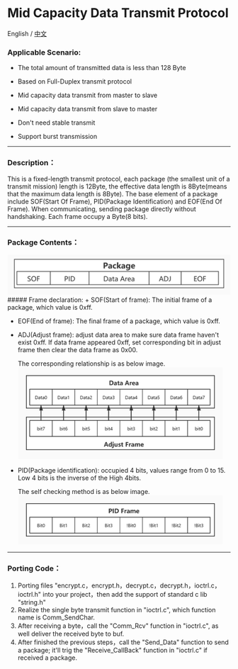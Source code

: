 # Mid Capacity Data Transmit Protocol

English / [中文](https://github.com/ZhuYanzhen1/CDTP/blob/master/mdtp/README_CN.md)

### Applicable Scenario:
+ The total amount of transmitted data is less than 128 Byte

+ Based on Full-Duplex transmit protocol

+ Mid capacity data transmit from master to slave

+ Mid capacity data transmit from slave to master

+ Don't need stable transmit

+ Support burst transmission

***
### Description：

This is a fixed-length transmit protocol, each package (the smallest unit of a transmit mission) length is 12Byte, the effective data length is 8Byte(means that the maximum data length is 8Byte). The base element of a package include SOF(Start Of Frame), PID(Package Identification) and EOF(End Of Frame). When communicating, sending package directly without handshaking. Each frame occupy a Byte(8 bits).

***

### Package Contents：

<img src="https://raw.githubusercontent.com/ZhuYanzhen1/CDTP/master/image/Package%20Contents.jpg" alt="PID Frame" title="PID Frame"  />
##### Frame declaration:
+ SOF(Start of frame): The initial frame of a package, which value is 0xff.

+ EOF(End of frame): The final frame of a package, which value is 0xff.

+ ADJ(Adjust frame): adjust data area to make sure data frame haven't exist 0xff. If data frame appeared 0xff, set corresponding bit in adjust frame then clear the data frame as 0x00.

  The corresponding relationship is as below image.
  <img src="https://raw.githubusercontent.com/ZhuYanzhen1/CDTP/master/image/Adjust%20Frame.jpg" alt="Adjust Frame" title="Adjust Frame" style="zoom: 50%;" />

+ PID(Package identification): occupied 4 bits, values range from 0 to 15. Low 4 bits is the inverse of the High 4bits.

  The self checking method is as below image.
  <img src="https://raw.githubusercontent.com/ZhuYanzhen1/CDTP/master/image/PID%20Frame.jpg" alt="PID Frame" title="PID Frame" style="zoom: 50%;" />

***

### Porting Code：

1. Porting files "encrypt.c，encrypt.h，decrypt.c，decrypt.h，ioctrl.c，ioctrl.h" into your project，then add the support of standard c lib "string.h"
2.  Realize the single byte transmit function in "ioctrl.c", which function name is Comm_SendChar.
3. After receiving a byte，call the "Comm_Rcv" function in "ioctrl.c", as well deliver the received byte to buf.
4. After finished the previous steps，call the "Send_Data" function to send a package; it'll trig the "Receive_CallBack" function in "ioctrl.c" if received a package.